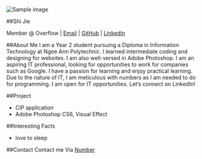 ![Sample image](https://static.licdn.com/scds/common/u/images/themes/katy/ghosts/person/ghost_person_200x200_v1.png)

##Shi Jie

Member @ Overflow |
[Email](mailto:zzshijiezz@gmail.com) |
[GitHub](https://github.com/joyfulshijie) |
[LinkedIn](https://www.linkedin.com/in/yeo-shijie-aa9257142/)

##About Me
I am a Year 2 student pursuing a Diploma in Information Technology at Ngee Ann Polytechnic. I learned intermediate coding and designing for websites. I am also well-versed in Adobe Photoshop. I am an aspiring IT professional, looking for opportunities to work for companies such as Google. I have a passion for learning and enjoy practical learning. Due to the nature of IT, I am meticulous with numbers as I am needed to do for programming. I am open for IT opportunities. Let’s connect on LinkedIn!

##Project
 - CIP application
 - Adobe Photoshop CS6, Visual Effect

##Interesting Facts
 - love to sleep

##Contact
Contact me Via [Number](+65999)
